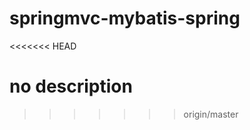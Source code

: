 springmvc-mybatis-spring
========================
<<<<<<< HEAD

no description
=======
>>>>>>> origin/master
